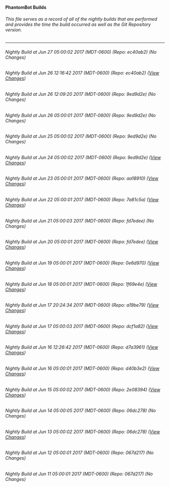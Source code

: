 **PhantomBot Builds**

###### This file serves as a record of all of the nightly builds that are performed and provides the time the build occurred as well as the Git Repository version.
-------------------------------------------------------------------------------------------------------------
###### Nightly Build at Jun 27 05:00:02 2017 (MDT-0600) (Repo: ec40ab2) (No Changes)
###### Nightly Build at Jun 26 12:16:42 2017 (MDT-0600) (Repo: ec40ab2) ([View Changes](https://github.com/PhantomBot/PhantomBot/compare/9ed9d2e...ec40ab2))
###### Nightly Build at Jun 26 12:09:20 2017 (MDT-0600) (Repo: 9ed9d2e) (No Changes)
###### Nightly Build at Jun 26 05:00:01 2017 (MDT-0600) (Repo: 9ed9d2e) (No Changes)
###### Nightly Build at Jun 25 05:00:02 2017 (MDT-0600) (Repo: 9ed9d2e) (No Changes)
###### Nightly Build at Jun 24 05:00:02 2017 (MDT-0600) (Repo: 9ed9d2e) ([View Changes](https://github.com/PhantomBot/PhantomBot/compare/aa18910...9ed9d2e))
###### Nightly Build at Jun 23 05:00:01 2017 (MDT-0600) (Repo: aa18910) ([View Changes](https://github.com/PhantomBot/PhantomBot/compare/7a81c5a...aa18910))
###### Nightly Build at Jun 22 05:00:01 2017 (MDT-0600) (Repo: 7a81c5a) ([View Changes](https://github.com/PhantomBot/PhantomBot/compare/fd7edee...7a81c5a))
###### Nightly Build at Jun 21 05:00:03 2017 (MDT-0600) (Repo: fd7edee) (No Changes)
###### Nightly Build at Jun 20 05:00:01 2017 (MDT-0600) (Repo: fd7edee) ([View Changes](https://github.com/PhantomBot/PhantomBot/compare/0e6d970...fd7edee))
###### Nightly Build at Jun 19 05:00:01 2017 (MDT-0600) (Repo: 0e6d970) ([View Changes](https://github.com/PhantomBot/PhantomBot/compare/1f69e4e...0e6d970))
###### Nightly Build at Jun 18 05:00:01 2017 (MDT-0600) (Repo: 1f69e4e) ([View Changes](https://github.com/PhantomBot/PhantomBot/compare/a19be79...1f69e4e))
###### Nightly Build at Jun 17 20:24:34 2017 (MDT-0600) (Repo: a19be79) ([View Changes](https://github.com/PhantomBot/PhantomBot/compare/dcf1a82...a19be79))
###### Nightly Build at Jun 17 05:00:03 2017 (MDT-0600) (Repo: dcf1a82) ([View Changes](https://github.com/PhantomBot/PhantomBot/compare/d7a3961...dcf1a82))
###### Nightly Build at Jun 16 12:26:42 2017 (MDT-0600) (Repo: d7a3961) ([View Changes](https://github.com/PhantomBot/PhantomBot/compare/d40b3e2...d7a3961))
###### Nightly Build at Jun 16 05:00:01 2017 (MDT-0600) (Repo: d40b3e2) ([View Changes](https://github.com/PhantomBot/PhantomBot/compare/2e08394...d40b3e2))
###### Nightly Build at Jun 15 05:00:02 2017 (MDT-0600) (Repo: 2e08394) ([View Changes](https://github.com/PhantomBot/PhantomBot/compare/06dc278...2e08394))
###### Nightly Build at Jun 14 05:00:05 2017 (MDT-0600) (Repo: 06dc278) (No Changes)
###### Nightly Build at Jun 13 05:00:02 2017 (MDT-0600) (Repo: 06dc278) ([View Changes](https://github.com/PhantomBot/PhantomBot/compare/067d217...06dc278))
###### Nightly Build at Jun 12 05:00:01 2017 (MDT-0600) (Repo: 067d217) (No Changes)
###### Nightly Build at Jun 11 05:00:01 2017 (MDT-0600) (Repo: 067d217) (No Changes)
